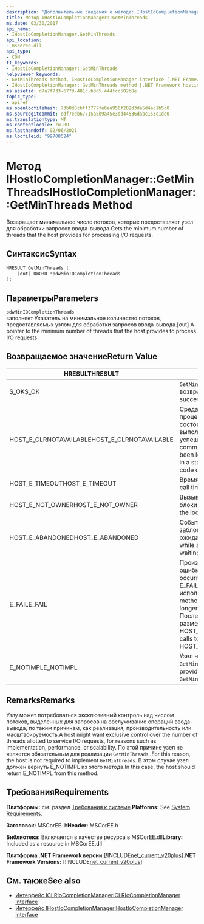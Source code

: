 ```yaml
---
description: 'Дополнительные сведения о методе: IHostIoCompletionManager:: GetMinThreads'
title: Метод IHostIoCompletionManager::GetMinThreads
ms.date: 03/30/2017
api_name:
- IHostIoCompletionManager.GetMinThreads
api_location:
- mscoree.dll
api_type:
- COM
f1_keywords:
- IHostIoCompletionManager::GetMinThreads
helpviewer_keywords:
- GetMinThreads method, IHostIoCompletionManager interface [.NET Framework hosting]
- IHostIoCompletionManager::GetMinThreads method [.NET Framework hosting]
ms.assetid: d7a7f733-677d-481c-b3d5-444fcc502b8e
topic_type:
- apiref
ms.openlocfilehash: 73b8d8cbff3777fe6aa956f282d3da5d4ac1b5c8
ms.sourcegitcommit: ddf7edb67715a5b9a45e3dd44536dabc153c1de0
ms.translationtype: MT
ms.contentlocale: ru-RU
ms.lasthandoff: 02/06/2021
ms.locfileid: "99708524"
---
```

# <a name="ihostiocompletionmanagergetminthreads-method"></a><span data-ttu-id="b0f94-103">Метод IHostIoCompletionManager::GetMinThreads</span><span class="sxs-lookup"><span data-stu-id="b0f94-103">IHostIoCompletionManager::GetMinThreads Method</span></span>

<span data-ttu-id="b0f94-104">Возвращает минимальное число потоков, которые предоставляет узел для обработки запросов ввода-вывода.</span><span class="sxs-lookup"><span data-stu-id="b0f94-104">Gets the minimum number of threads that the host provides for processing I/O requests.</span></span>  
  
## <a name="syntax"></a><span data-ttu-id="b0f94-105">Синтаксис</span><span class="sxs-lookup"><span data-stu-id="b0f94-105">Syntax</span></span>  
  
```cpp  
HRESULT GetMinThreads (  
    [out] DWORD *pdwMinIOCompletionThreads  
);  
```  
  
## <a name="parameters"></a><span data-ttu-id="b0f94-106">Параметры</span><span class="sxs-lookup"><span data-stu-id="b0f94-106">Parameters</span></span>  

 `pdwMinIOCompletionThreads`  
 <span data-ttu-id="b0f94-107">заполняет Указатель на минимальное количество потоков, предоставляемых узлом для обработки запросов ввода-вывода.</span><span class="sxs-lookup"><span data-stu-id="b0f94-107">[out] A pointer to the minimum number of threads that the host provides to process I/O requests.</span></span>  
  
## <a name="return-value"></a><span data-ttu-id="b0f94-108">Возвращаемое значение</span><span class="sxs-lookup"><span data-stu-id="b0f94-108">Return Value</span></span>  
  
|<span data-ttu-id="b0f94-109">HRESULT</span><span class="sxs-lookup"><span data-stu-id="b0f94-109">HRESULT</span></span>|<span data-ttu-id="b0f94-110">Описание:</span><span class="sxs-lookup"><span data-stu-id="b0f94-110">Description</span></span>|  
|-------------|-----------------|  
|<span data-ttu-id="b0f94-111">S_OK</span><span class="sxs-lookup"><span data-stu-id="b0f94-111">S_OK</span></span>|<span data-ttu-id="b0f94-112">`GetMinThreads` успешно возвращено.</span><span class="sxs-lookup"><span data-stu-id="b0f94-112">`GetMinThreads` returned successfully.</span></span>|  
|<span data-ttu-id="b0f94-113">HOST_E_CLRNOTAVAILABLE</span><span class="sxs-lookup"><span data-stu-id="b0f94-113">HOST_E_CLRNOTAVAILABLE</span></span>|<span data-ttu-id="b0f94-114">Среда CLR не была загружена в процесс, или среда CLR находится в состоянии, в котором она не может выполнить управляемый код или успешно обработать вызов.</span><span class="sxs-lookup"><span data-stu-id="b0f94-114">The common language runtime (CLR) has not been loaded into a process, or the CLR is in a state in which it cannot run managed code or process the call successfully.</span></span>|  
|<span data-ttu-id="b0f94-115">HOST_E_TIMEOUT</span><span class="sxs-lookup"><span data-stu-id="b0f94-115">HOST_E_TIMEOUT</span></span>|<span data-ttu-id="b0f94-116">Время ожидания вызова истекло.</span><span class="sxs-lookup"><span data-stu-id="b0f94-116">The call timed out.</span></span>|  
|<span data-ttu-id="b0f94-117">HOST_E_NOT_OWNER</span><span class="sxs-lookup"><span data-stu-id="b0f94-117">HOST_E_NOT_OWNER</span></span>|<span data-ttu-id="b0f94-118">Вызывающий объект не владеет блокировкой.</span><span class="sxs-lookup"><span data-stu-id="b0f94-118">The caller does not own the lock.</span></span>|  
|<span data-ttu-id="b0f94-119">HOST_E_ABANDONED</span><span class="sxs-lookup"><span data-stu-id="b0f94-119">HOST_E_ABANDONED</span></span>|<span data-ttu-id="b0f94-120">Событие было отменено, пока заблокированный поток или волокно ожидают его.</span><span class="sxs-lookup"><span data-stu-id="b0f94-120">An event was canceled while a blocked thread or fiber was waiting on it.</span></span>|  
|<span data-ttu-id="b0f94-121">E_FAIL</span><span class="sxs-lookup"><span data-stu-id="b0f94-121">E_FAIL</span></span>|<span data-ttu-id="b0f94-122">Произошла неизвестная фатальная ошибка.</span><span class="sxs-lookup"><span data-stu-id="b0f94-122">An unknown catastrophic failure occurred.</span></span> <span data-ttu-id="b0f94-123">Когда метод возвращает E_FAIL, среда CLR больше не может использоваться в процессе.</span><span class="sxs-lookup"><span data-stu-id="b0f94-123">When a method returns E_FAIL, the CLR is no longer usable within the process.</span></span> <span data-ttu-id="b0f94-124">Последующие вызовы методов размещения возвращают HOST_E_CLRNOTAVAILABLE.</span><span class="sxs-lookup"><span data-stu-id="b0f94-124">Subsequent calls to hosting methods return HOST_E_CLRNOTAVAILABLE.</span></span>|  
|<span data-ttu-id="b0f94-125">E_NOTIMPL</span><span class="sxs-lookup"><span data-stu-id="b0f94-125">E_NOTIMPL</span></span>|<span data-ttu-id="b0f94-126">Узел не предоставляет реализацию `GetMinThreads` .</span><span class="sxs-lookup"><span data-stu-id="b0f94-126">The host does not provide an implementation of `GetMinThreads`.</span></span>|  
  
## <a name="remarks"></a><span data-ttu-id="b0f94-127">Remarks</span><span class="sxs-lookup"><span data-stu-id="b0f94-127">Remarks</span></span>  

 <span data-ttu-id="b0f94-128">Узлу может потребоваться эксклюзивный контроль над числом потоков, выделенных для запросов на обслуживание операций ввода-вывода, по таким причинам, как реализация, производительность или масштабируемость.</span><span class="sxs-lookup"><span data-stu-id="b0f94-128">A host might want exclusive control over the number of threads allotted to service I/O requests, for reasons such as implementation, performance, or scalability.</span></span> <span data-ttu-id="b0f94-129">По этой причине узел не является обязательным для реализации `GetMinThreads` .</span><span class="sxs-lookup"><span data-stu-id="b0f94-129">For this reason, the host is not required to implement `GetMinThreads`.</span></span> <span data-ttu-id="b0f94-130">В этом случае узел должен вернуть E_NOTIMPL из этого метода.</span><span class="sxs-lookup"><span data-stu-id="b0f94-130">In this case, the host should return E_NOTIMPL from this method.</span></span>  
  
## <a name="requirements"></a><span data-ttu-id="b0f94-131">Требования</span><span class="sxs-lookup"><span data-stu-id="b0f94-131">Requirements</span></span>  

 <span data-ttu-id="b0f94-132">**Платформы:** см. раздел [Требования к системе](../../get-started/system-requirements.md).</span><span class="sxs-lookup"><span data-stu-id="b0f94-132">**Platforms:** See [System Requirements](../../get-started/system-requirements.md).</span></span>  
  
 <span data-ttu-id="b0f94-133">**Заголовок:** MSCorEE. h</span><span class="sxs-lookup"><span data-stu-id="b0f94-133">**Header:** MSCorEE.h</span></span>  
  
 <span data-ttu-id="b0f94-134">**Библиотека:** Включается в качестве ресурса в MSCorEE.dll</span><span class="sxs-lookup"><span data-stu-id="b0f94-134">**Library:** Included as a resource in MSCorEE.dll</span></span>  
  
 <span data-ttu-id="b0f94-135">**Платформа .NET Framework версии:**[!INCLUDE[net_current_v20plus](../../../../includes/net-current-v20plus-md.md)]</span><span class="sxs-lookup"><span data-stu-id="b0f94-135">**.NET Framework Versions:** [!INCLUDE[net_current_v20plus](../../../../includes/net-current-v20plus-md.md)]</span></span>  
  
## <a name="see-also"></a><span data-ttu-id="b0f94-136">См. также</span><span class="sxs-lookup"><span data-stu-id="b0f94-136">See also</span></span>

- [<span data-ttu-id="b0f94-137">Интерфейс ICLRIoCompletionManager</span><span class="sxs-lookup"><span data-stu-id="b0f94-137">ICLRIoCompletionManager Interface</span></span>](iclriocompletionmanager-interface.md)
- [<span data-ttu-id="b0f94-138">Интерфейс IHostIoCompletionManager</span><span class="sxs-lookup"><span data-stu-id="b0f94-138">IHostIoCompletionManager Interface</span></span>](ihostiocompletionmanager-interface.md)
